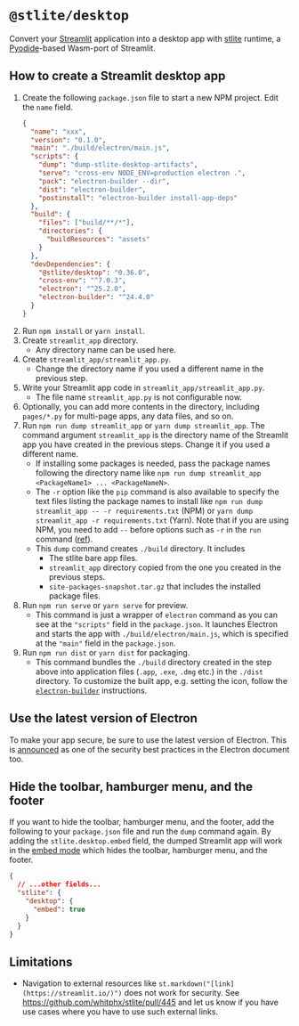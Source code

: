 # `@stlite/desktop`

Convert your [Streamlit](https://streamlit.io/) application into a desktop app with [stlite](https://github.com/whitphx/stlite) runtime, a [Pyodide](https://pyodide.org/)-based Wasm-port of Streamlit.

## How to create a Streamlit desktop app

1. Create the following `package.json` file to start a new NPM project. Edit the `name` field.
   ```json
   {
     "name": "xxx",
     "version": "0.1.0",
     "main": "./build/electron/main.js",
     "scripts": {
       "dump": "dump-stlite-desktop-artifacts",
       "serve": "cross-env NODE_ENV=production electron .",
       "pack": "electron-builder --dir",
       "dist": "electron-builder",
       "postinstall": "electron-builder install-app-deps"
     },
     "build": {
       "files": ["build/**/*"],
       "directories": {
         "buildResources": "assets"
       }
     },
     "devDependencies": {
       "@stlite/desktop": "0.36.0",
       "cross-env": "^7.0.3",
       "electron": "^25.2.0",
       "electron-builder": "^24.4.0"
     }
   }
   ```
2. Run `npm install` or `yarn install`.
3. Create `streamlit_app` directory.
   - Any directory name can be used here.
4. Create `streamlit_app/streamlit_app.py`.
   - Change the directory name if you used a different name in the previous step.
5. Write your Streamlit app code in `streamlit_app/streamlit_app.py`.
   - The file name `streamlit_app.py` is not configurable now.
6. Optionally, you can add more contents in the directory, including `pages/*.py` for multi-page apps, any data files, and so on.
7. Run `npm run dump streamlit_app` or `yarn dump streamlit_app`. The command argument `streamlit_app` is the directory name of the Streamlit app you have created in the previous steps. Change it if you used a different name.
   - If installing some packages is needed, pass the package names following the directory name like `npm run dump streamlit_app <PackageName1> ... <PackageNameN>`.
   - The `-r` option like the `pip` command is also available to specify the text files listing the package names to install like `npm run dump streamlit_app -- -r requirements.txt` (NPM) or `yarn dump streamlit_app -r requirements.txt` (Yarn). Note that if you are using NPM, you need to add `--` before options such as `-r` in the `run` command ([ref](https://stackoverflow.com/questions/43046885/what-does-do-when-running-an-npm-command)).
   - This `dump` command creates `./build` directory. It includes
     - The stlite bare app files.
     - `streamlit_app` directory copied from the one you created in the previous steps.
     - `site-packages-snapshot.tar.gz` that includes the installed package files.
8. Run `npm run serve` or `yarn serve` for preview.
   - This command is just a wrapper of `electron` command as you can see at the `"scripts"` field in the `package.json`. It launches Electron and starts the app with `./build/electron/main.js`, which is specified at the `"main"` field in the `package.json`.
9. Run `npm run dist` or `yarn dist` for packaging.
   - This command bundles the `./build` directory created in the step above into application files (`.app`, `.exe`, `.dmg` etc.) in the `./dist` directory. To customize the built app, e.g. setting the icon, follow the [`electron-builder`](https://www.electron.build/) instructions.

## Use the latest version of Electron

To make your app secure, be sure to use the latest version of Electron.
This is [announced](https://www.electronjs.org/docs/latest/tutorial/security#16-use-a-current-version-of-electron) as one of the security best practices in the Electron document too.

## Hide the toolbar, hamburger menu, and the footer

If you want to hide the toolbar, hamburger menu, and the footer, add the following to your `package.json` file and run the `dump` command again. By adding the `stlite.desktop.embed` field, the dumped Streamlit app will work in the [embed mode](https://docs.streamlit.io/streamlit-community-cloud/get-started/embed-your-app#embedding-with-iframes) which hides the toolbar, hamburger menu, and the footer.

```json
{
  // ...other fields...
  "stlite": {
    "desktop": {
      "embed": true
    }
  }
}
```

## Limitations

- Navigation to external resources like `st.markdown("[link](https://streamlit.io/)")` does not work for security. See https://github.com/whitphx/stlite/pull/445 and let us know if you have use cases where you have to use such external links.
